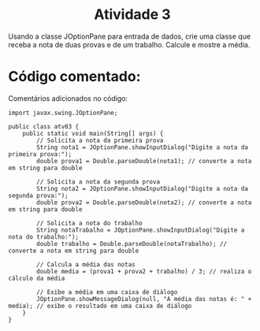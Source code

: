 
<h1 align="center"> Atividade 3 </h1>

Usando a classe JOptionPane para entrada de dados, crie uma classe que receba a nota de
duas provas e de um trabalho. Calcule e mostre a média.

# Código comentado:

Comentários adicionados no código:

```
import javax.swing.JOptionPane;

public class atv03 {
    public static void main(String[] args) {
        // Solicita a nota da primeira prova
        String nota1 = JOptionPane.showInputDialog("Digite a nota da primeira prova:");
        double prova1 = Double.parseDouble(nota1); // converte a nota em string para double

        // Solicita a nota da segunda prova
        String nota2 = JOptionPane.showInputDialog("Digite a nota da segunda prova:");
        double prova2 = Double.parseDouble(nota2); // converte a nota em string para double

        // Solicita a nota do trabalho
        String notaTrabalho = JOptionPane.showInputDialog("Digite a nota do trabalho:");
        double trabalho = Double.parseDouble(notaTrabalho); // converte a nota em string para double

        // Calcula a média das notas
        double media = (prova1 + prova2 + trabalho) / 3; // realiza o cálculo da média

        // Exibe a média em uma caixa de diálogo
        JOptionPane.showMessageDialog(null, "A média das notas é: " + media); // exibe o resultado em uma caixa de diálogo
    }
}

